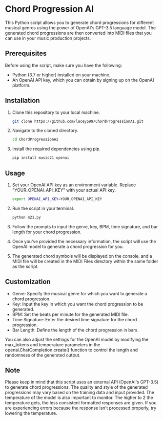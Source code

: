 # Chord Progression AI

This Python script allows you to generate chord progressions for different musical genres using the power of OpenAI's GPT-3.5 language model. The generated chord progressions are then converted into MIDI files that you can use in your music production projects.

## Prerequisites

Before using the script, make sure you have the following:

- Python (3.7 or higher) installed on your machine.
- An OpenAI API key, which you can obtain by signing up on the OpenAI platform.

## Installation

1. Clone this repository to your local machine.
   
   ```sh
   git clone https://github.com/laceyp99/ChordProgressionAI.git

2. Navigate to the cloned directory.
   
   ```sh
   cd ChordProgressionAI

3. Install the required dependencies using pip.
   
   ```sh
   pip install music21 openai

## Usage

1. Set your OpenAI API key as an environment variable. Replace "YOUR_OPENAI_API_KEY" with your actual API key.
   
   ```sh
   export OPENAI_API_KEY=YOUR_OPENAI_API_KEY

2. Run the script in your terminal.
   
   ```sh
   python m21.py

3. Follow the prompts to input the genre, key, BPM, time signature, and bar length for your chord progression.

4. Once you've provided the necessary information, the script will use the OpenAI model to generate a chord progression for you.

5. The generated chord symbols will be displayed on the console, and a MIDI file will be created in the MIDI Files directory within the same folder as the script.

## Customization

- Genre: Specify the musical genre for which you want to generate a chord progression.
- Key: Input the key in which you want the chord progression to be generated.
- BPM: Set the beats per minute for the generated MIDI file.
- Time Signature: Enter the desired time signature for the chord progression.
- Bar Length: Define the length of the chord progression in bars.

You can also adjust the settings for the OpenAI model by modifying the max_tokens and temperature parameters in the openai.ChatCompletion.create() function to control the length and randomness of the generated output.

## Note

Please keep in mind that this script uses an external API (OpenAI's GPT-3.5) to generate chord progressions. The quality and style of the generated progressions may vary based on the training data and input provided. The temperature of the model is also important to monitor. The higher to 2 the temperature gets, the less consistent formatted responses are given. If you are experiencing errors because the response isn't processed properly, try lowering the temperature.
